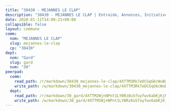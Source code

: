 ```yaml
---
title: "30430 - MEJANNES LE CLAP"
description: "30430 - MEJANNES LE CLAP | Entraide, Annonces, Initiatives"
date: 2020-01-11T14:09:21+09:00
collapsible: false
layout: commune
comm:
  nom: "MEJANNES LE CLAP"
  slug: mejannes-le-clap
  cp: "30430"
dept:
  nom: "Gard"
  slug: gard
  num: "30"
peerpad:
  comm:
    read_path: /r/markdown/30430_mejannes-le-clap/4XTTM3Rk7eDCGqG6cWuBgMGLTQRSN6oGmLXEJQsreQoxnx8iF
    write_path: /w/markdown/30430_mejannes-le-clap/4XTTM3Rk7eDCGqG6cWuBgMGLTQRSN6oGmLXEJQsreQoxnx8iF-K3TgTmumQxd6kGzMameVLS5eUUngHBYgxfw4MxAMKJDPCADWtejZV5ZX8NGtZT3U6BkoCvQesBzDA84C371TYEkvqS8FzUxRBUKJBegjpxoYMd679TfqGMUXhSvPxhBnKPwuGmK1
  dept:
    read_path: /r/markdown/30_gard/4XTTM2WjnNPnt1LYBRz8uSfoyfwv6abKjKjNdBGxuvymmgvkj
    write_path: /w/markdown/30_gard/4XTTM2WjnNPnt1LYBRz8uSfoyfwv6abKjKjNdBGxuvymmgvkj-K3TgUpCvFefN2LRJ7huXqVovWWqmjJgEMWkVs9s4fhfrGjyZZK9z4gxyddycCKs6S9BWFUcJqqZYCKuxj79SWNiGiob7Xchr25rMmkVQhAFrAwBxAqY3T99GTsQfKxLrXrnx3pGK
---
```


